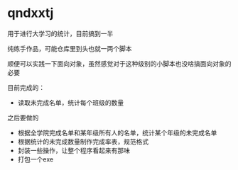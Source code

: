 # qndxxtj

用于进行大学习的统计，目前搞到一半

纯练手作品，可能仓库里到头也就一两个脚本

顺便可以实践一下面向对象，虽然感觉对于这种级别的小脚本也没啥搞面向对象的必要

目前完成的：

- 读取未完成名单，统计每个班级的数量

之后要做的

- 根据全学院完成名单和某年级所有人的名单，统计某个年级的未完成名单
- 根据统计的未完成数量制作完成率表，规范格式
- 封装一些操作，让整个程序看起来有那味
- 打包一个exe